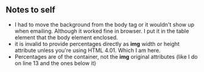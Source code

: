 ## Notes to self

- I had to move the background from the body tag or it wouldn't show up when emailing. Although it worked fine in browser. I put it in the table element that the body element enclosed. 
- it is invalid to provide percentages directly as **img** width or height attribute unless you're using HTML 4.01. Which I am here. 
- Percentages are of the container, not the **img** original attributes (like I do on line 13 and the ones below it)